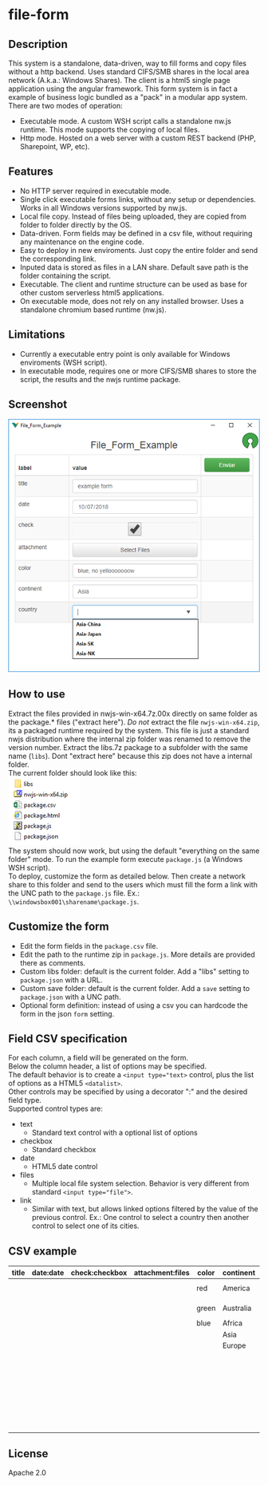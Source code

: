 # file-form

## Description
This system is a standalone, data-driven, way to fill forms and copy files without a http backend. Uses standard CIFS/SMB shares in the local area network (A.k.a.: Windows Shares).
The client is a html5 single page application using the angular framework. This form system is in fact a example of business logic bundled as a "pack" in a modular app system.  
There are two modes of operation:  
 - Executable mode. A custom WSH script calls a standalone nw.js runtime. This mode supports the copying of local files.
 - Http mode. Hosted on a web server with a custom REST backend (PHP, Sharepoint, WP, etc).

## Features
 - No HTTP server required in executable mode.
 - Single click executable forms links, without any setup or dependencies. Works in all Windows versions supported by nw.js.
 - Local file copy. Instead of files being uploaded, they are copied from folder to folder directly by the OS.
 - Data-driven. Form fields may be defined in a csv file, without requiring any maintenance on the engine code.
 - Easy to deploy in new enviroments. Just copy the entire folder and send the corresponding link.
 - Inputed data is stored as files in a LAN share. Default save path is the folder containing the script.
 - Executable. The client and runtime structure can be used as base for other custom serverless html5 applications.
 - On executable mode, does not rely on any installed browser. Uses a standalone chromium based runtime (nw.js).

## Limitations
 - Currently a executable entry point is only available for Windows enviroments (WSH script).
 - In executable mode, requires one or more CIFS/SMB shares to store the script, the results and the nwjs runtime package.
 
## Screenshot
![screenshot1](https://github.com/pemn/file-form/blob/master/assets/screenshot1.png)

## How to use
Extract the files provided in nwjs-win-x64.7z.00x directly on same folder as the package.* files ("extract here"). *Do not* extract the file `nwjs-win-x64.zip`, its a packaged runtime required by the system. This file is just a standard nwjs distribution where the internal zip folder was renamed to remove the version number.
Extract the libs.7z package to a subfolder with the same name (`libs`). Dont "extract here" because this zip does not have a internal folder.  
The current folder should look like this:  
![screenshot2](https://github.com/pemn/file-form/blob/master/assets/screenshot2.png)  
The system should now work, but using the default "everything on the same folder" mode. To run the example form execute `package.js` (a Windows WSH script).  
To deploy, customize the form as detailed below. Then create a network share to this folder and send to the users which must fill the form a link with the UNC path to the `package.js` file. Ex.: `\\windowsbox001\sharename\package.js`.  

## Customize the form
 - Edit the form fields in the `package.csv` file.
 - Edit the path to the runtime zip in `package.js`. More details are provided there as comments.
 - Custom libs folder: default is the current folder. Add a "libs" setting to `package.json` with a URL.
 - Custom save folder: default is the current folder. Add a `save` setting to `package.json` with a UNC path.
 - Optional form definition: instead of using a csv you can hardcode the form in the json `form` setting.
 
## Field CSV specification
For each column, a field will be generated on the form.  
Below the column header, a list of options may be specified.  
The default behavior is to create a `<input type="text>` control, plus the list of options as a HTML5 `<datalist>`.  
Other controls may be specified by using a decorator ":" and the desired field type.  
Supported control types are:
 - text
   - Standard text control with a optional list of options
 - checkbox
   - Standard checkbox
 - date
   - HTML5 date control
 - files
   - Multiple local file system selection. Behavior is very different from standard `<input type="file">`.
 - link
   - Similar with text, but allows linked options filtered by the value of the previous control. Ex.: One control to select a country then another control to select one of its cities.

## CSV example
| title | date:date | check:checkbox | attachment:files | color | continent | country:link |
| --- | --- | --- | --- | --- | --- | --- |
| | | | | red | America | America-US |
| | | | | green | Australia | America-Canada |
| | | | | blue | Africa | Africa-SA |
| | | | | | Asia | Asia-China |
| | | | | | Europe | Asia-Japan |
| | | | | | | Asia-SK |
| | | | | | | Asia-NK |
| | | | | | | Australia-Australia |
| | | | | | | Europe-Germany |
| | | | | | | Europe-France |

## License
Apache 2.0
